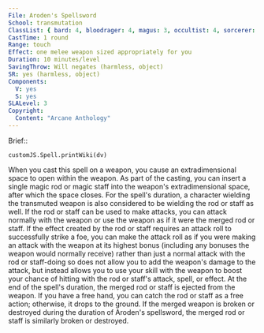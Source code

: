 ```yaml
---
File: Aroden's Spellsword
School: transmutation
ClassList: { bard: 4, bloodrager: 4, magus: 3, occultist: 4, sorcerer: 3, wizard: 3, witch: 4 }
CastTime: 1 round
Range: touch
Effect: one melee weapon sized appropriately for you
Duration: 10 minutes/level
SavingThrow: Will negates (harmless, object)
SR: yes (harmless, object)
Components:
  V: yes
  S: yes
SLALevel: 3
Copyright:
  Content: "Arcane Anthology"
---
```

Brief:: 

```dataviewjs
customJS.Spell.printWiki(dv)
```

When you cast this spell on a weapon, you cause an extradimensional space to open within the weapon. As part of the casting, you can insert a single magic rod or magic staff into the weapon's extradimensional space, after which the space closes. For the spell's duration, a character wielding the transmuted weapon is also considered to be wielding the rod or staff as well. If the rod or staff can be used to make attacks, you can attack normally with the weapon or use the weapon as if it were the merged rod or staff. If the effect created by the rod or staff requires an attack roll to successfully strike a foe, you can make the attack roll as if you were making an attack with the weapon at its highest bonus (including any bonuses the weapon would normally receive) rather than just a normal attack with the rod or staff-doing so does not allow you to add the weapon's damage to the attack, but instead allows you to use your skill with the weapon to boost your chance of hitting with the rod or staff's attack, spell, or effect.  At the end of the spell's duration, the merged rod or staff is ejected from the weapon. If you have a free hand, you can catch the rod or staff as a free action; otherwise, it drops to the ground.  If the merged weapon is broken or destroyed during the duration of Aroden's spellsword, the merged rod or staff is similarly broken or destroyed.
